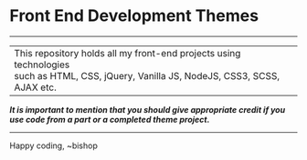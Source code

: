 # Front End Development Themes
<hr>
<table>
  <tr><td>This repository holds all my front-end projects using technologies<br>
    such as HTML, CSS, jQuery, Vanilla JS, NodeJS, CSS3, SCSS, AJAX etc.</td>
  </tr>
</table>
<b><i>It is important to mention that you should give appropriate credit if you<br>
  use code from a part or a completed theme project.</i></b>
  <hr>
  Happy coding, 
  ~bishop


